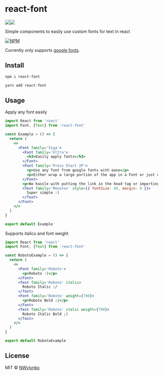 # react-font

<img src="https://img.shields.io/badge/react%20-%2320232a.svg?&style=for-the-badge&logo=react&logoColor=%2361DAFB"/><img src="https://img.shields.io/badge/typescript%20-%23007ACC.svg?&style=for-the-badge&logo=typescript&logoColor=white"/>

Simple components to easily use custom fonts for text in react

[![NPM](https://nodei.co/npm/react-font.png)](https://www.npmjs.com/package/react-font)

Currently only supports [google fonts](https://fonts.google.com/).

## Install

```bash
npm i react-font
```

```bash
yarn add react-font
```

## Usage

Apply any font easily

<!-- add-file: ./example/src/Example.jsx -->
``` jsx
import React from 'react'
import Font, {Text} from 'react-font'

const Example = () => {
  return (
    <>
      <Font family='Viga'>
        <Font family='Ultra'>
          <h3>Easily apply fonts</h3>
        </Font>
        <Font family='Press Start 2P'>
          <p>Use any font from google fonts with ease</p>
          <p>Either wrap a large portion of the app in a Font or just use the font where you want</p>
        </Font>
        <p>No hassle with putting the link in the head tag or importing with css</p>
        <Text family='Monoton' style={{ fontSize: 48, margin: 0 }}>
          Super simple :)
        </Text>
      </Font>
    </>
  )
}

export default Example

```

<!-- markdown-code-runner
  {
    "dependencies": [
      "react-font"
    ]
  }
-->

Supports italics and font weight

<!-- add-file: ./example/src/Roboto.jsx -->
``` jsx
import React from 'react'
import Font, {Text} from 'react-font'

const RobotoExample = () => {
  return (
    <>
      <Font family='Roboto'>
        <p>Roboto :)</p>
      </Font>
      <Text family='Roboto' italic>
        Roboto Italic :/
      </Text>
      <Font family='Roboto' weight={700}>
        <p>Roboto Bold :|</p>
      </Font>
      <Text family='Roboto' italic weight={700}>
        Roboto Italic Bold ;)
      </Text>
    </>
  )
}

export default RobotoExample

```

<!-- markdown-code-runner
  {
    "dependencies": [
      "react-font"
    ]
  }
-->

## License

MIT © [NWylynko](https://github.com/NWylynko)
